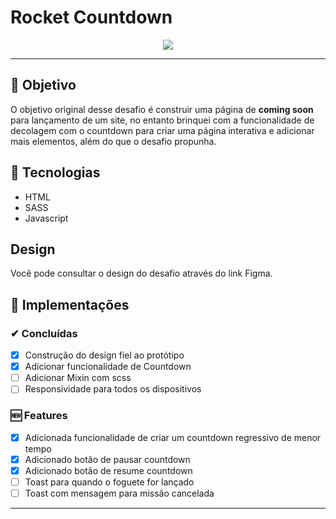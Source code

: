 # Rocket Countdown 

<div align="center" width='20%' height="100px">
 <img src='https://efficient-sloth-d85.notion.site/image/https%3A%2F%2Fs3-us-west-2.amazonaws.com%2Fsecure.notion-static.com%2F4ae14d1c-890d-4c40-8ab1-31369ba44cde%2FMacBook_Pro_16_inch.png?table=block&id=19099266-a58e-43c8-9e87-6e4fd7b22df1&spaceId=08f749ff-d06d-49a8-a488-9846e081b224&width=2000&userId=&cache=v2'>
</div>

---

## 🎉 Objetivo
O objetivo original desse desafio é construir uma página de **coming soon** para lançamento de um site, no entanto brinquei com a funcionalidade
de decolagem com o countdown para criar uma página interativa e adicionar mais elementos, além do que o desafio propunha.

## 🔩 Tecnologias
- HTML
- SASS
- Javascript

## Design
Você pode consultar o design do desafio através do link Figma.

## 🧱 Implementações

### ✔ Concluídas
- [X] Construção do design fiel ao protótipo
- [X] Adicionar funcionalidade de Countdown
- [ ] Adicionar Mixin com scss
- [ ] Responsividade para todos os dispositivos

### 🆕 Features
- [X] Adicionada funcionalidade de criar um countdown regressivo de menor tempo
- [X] Adicionado botão de pausar countdown
- [X] Adicionado botão de resume countdown
- [ ] Toast para quando o foguete for lançado
- [ ] Toast com mensagem para missão cancelada

---